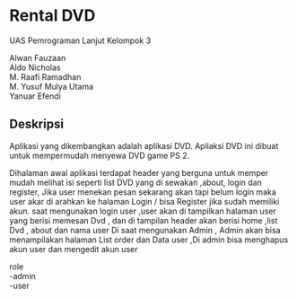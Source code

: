 # Rental DVD 
UAS Pemrograman Lanjut Kelompok 3

Alwan Fauzaan <br>
Aldo Nicholas <br>
M. Raafi Ramadhan <br>
M. Yusuf Mulya Utama <br>
Yanuar Efendi <br>

## Deskripsi
Aplikasi yang dikembangkan adalah aplikasi DVD. Apliaksi DVD ini dibuat untuk mempermudah menyewa DVD game PS 2.

Dihalaman awal aplikasi terdapat header yang berguna untuk memper mudah melihat isi seperti list DVD yang di sewakan ,about, login dan register, Jika user menekan pesan sekarang akan tapi belum login maka user akar di arahkan ke halaman Login / bisa Register jika sudah memiliki akun. saat mengunakan login user ,user akan di tampilkan halaman user yang berisi memesan Dvd , dan di tampilan header akan berisi home ,list Dvd , about dan nama user Di saat mengunakan Admin , Admin akan bisa menampilakan halaman List order dan Data user ,Di admin bisa menghapus akun user dan mengedit akun user 

role <br>
-admin <br>
-user

